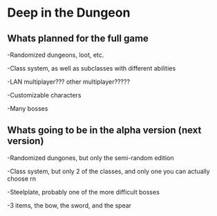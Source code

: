 # Deep in the Dungeon

## Whats planned for the full game
-Randomized dungeons, loot, etc.

-Class system, as well as subclasses with different abilities

-LAN multiplayer??? other multiplayer?????

-Customizable characters

-Many bosses

## Whats going to be in the alpha version (next version)
-Randomized dungones, but only the semi-random edition

-Class system, but only 2 of the classes, and only one you can actually choose rn

-Steelplate, probably one of the more difficult bosses

-3 items, the bow, the sword, and the spear
